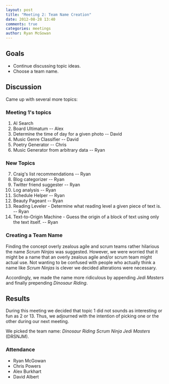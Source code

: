 ```yaml
---
layout: post
title: "Meeting 2: Team Name Creation"
date: 2012-08-28 13:40
comments: true
categories: meetings
author: Ryan McGowan
---
```


## Goals

*   Continue discussing topic ideas.
*   Choose a team name.

## Discussion

Came up with several more topics:

### Meeting 1's topics

1.  AI Search
2.  Board Ultimatum -- Alex
3.  Determine the time of day for a given photo -- David
4.  Music Genre Classifier -- David
5.  Poetry Generator -- Chris
6.  Music Generator from arbitrary data -- Ryan

### New Topics

7.  Craig's list recommendations  -- Ryan
8.  Blog categorizer -- Ryan
9.  Twitter friend suggester -- Ryan
10. Log analysis -- Ryan
11. Schedule Helper -- Ryan
12. Beauty Pageant -- Ryan
13. Reading Leveler - Determine what reading level a given piece of text is. --
    Ryan
14. Text-to-Origin Machine - Guess the origin of a block of text using only the
    text itself. -- Ryan

### Creating a Team Name

Finding the concept overly zealous agile and scrum teams rather hilarious the
name *Scrum Ninjas* was suggested. However, we were worried that it might be a
name that an overly zealous agile and/or scrum team might actual use.  Not
wanting to be confused with people who actually think a name like *Scrum Ninjas*
is clever we decided alterations were necessary.

Accordingly, we made the name more ridiculous by appending *Jedi Masters* and
finally prepending *Dinosaur Riding*.

## Results

During this meeting we decided that topic 1 did not sounds as interesting or fun
as 2 or 13.  Thus, we adjourned with the intention of picking one or the other
during our next meeting.

We picked the team name: *Dinosaur Riding Scrum Ninja Jedi Masters* (DRSNJM).

### Attendance

-   Ryan McGowan
-   Chris Powers
-   Alex Burkhart
-   David Albert
